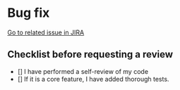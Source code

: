 # Bug fix

[Go to related issue in JIRA](https://imagemnl.atlassian.net/browse/_ISSUE_ID_)

## Checklist before requesting a review

- [] I have performed a self-review of my code
- [] If it is a core feature, I have added thorough tests.
